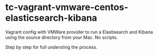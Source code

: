 # tc-vagrant-vmware-centos-elasticsearch-kibana

Vagrant config with VMWare provider to run a Elastisearch and Kibana using the source directory from your Mac. No scripts.

Step by step for full understing the process.

